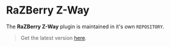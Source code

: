 # RaZBerry Z-Way

The **RaZBerry Z-Way** plugin is maintained in it's own `REPOSITORY`.

> Get the latest version [here](http://krambriw.net/Release).